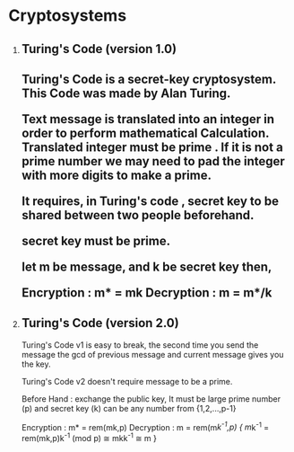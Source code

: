 # Cryptosystems
1. <h2>Turing's Code (version 1.0) <h2>
    Turing's Code is a secret-key cryptosystem. This Code was made by 
    Alan Turing. 

    Text message is translated into an integer in order to perform mathematical Calculation. Translated integer must be prime . If it 
    is not a prime number we may need to pad the integer with more digits to make a prime.

    It requires, in Turing's code , secret key to be shared between two people beforehand.

    secret key must be prime.

    let m be message, and k be secret key then,

    Encryption : m* = mk
    Decryption : m = m*/k

2. <h2> Turing's Code (version 2.0) </h2>
    Turing's Code v1 is easy to break, the second time you send the
    message the gcd of previous message and current message gives you the key.

    Turing's Code v2 doesn't require message to be a prime.

    Before Hand : exchange the public key, It must be large prime number (p) and secret key (k) can be any number from {1,2,...,p-1}

    Encryption : m* = rem(mk,p)
    Decryption : m = rem(m*k<sup>-1</sup>,p)
        {
            m*k<sup>-1</sup> = rem(mk,p)k<sup>-1</sup> (mod p)
                         ≅ mkk<sup>-1</sup>
                         ≅ m
        }
        